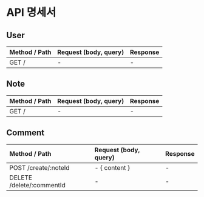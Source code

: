 # API 명세서

## User

| Method / Path | Request (body, query) | Response |
| :------------ | :-------------------- | :------- |
| GET /         | -                     | -        |

## Note

| Method / Path | Request (body, query) | Response |
| :------------ | :-------------------- | :------- |
| GET /         | -                     | -        |

## Comment

| Method / Path                | Request (body, query)  | Response  |
| :--------------------------- | :--------------------  | :-------  |
| POST /create/:noteId         | - { content }          | -         |
| DELETE /delete/:commentId    | -                      | -         |
